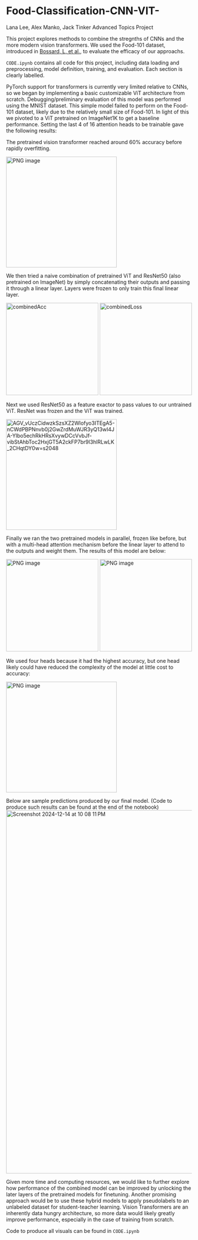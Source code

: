 # Food-Classification-CNN-VIT-
Lana Lee, Alex Manko, Jack Tinker Advanced Topics Project

This project explores methods to combine the stregnths of CNNs and the more modern vision transformers. We used the Food-101 dataset, introduced in [Bossard, L, et al.](https://link.springer.com/chapter/10.1007/978-3-319-10599-4_29), to evaluate the efficacy of our approachs.

`CODE.ipynb` contains all code for this project, including data loading and preprocessing, model definition, training, and evaluation. Each section is clearly labelled.

PyTorch support for transformers is currently very limited relative to CNNs, so we began by implementing a basic customizable ViT architecture from scratch. Debugging/preliminary evaluation of this model was performed using the MNIST dataset. This simple model failed to perform on the Food-101 dataset, likely due to the relatively small size of Food-101. In light of this we pivoted to a ViT pretrained on ImageNet1K to get a baseline performance. Setting the last 4 of 16 attention heads to be trainable gave the following results:

The pretrained vision transformer reached around 60% accuracy before rapidly overfitting.

<img width="300" alt="PNG image" src="https://github.com/user-attachments/assets/7f6cd3d6-7a55-4ab8-9a0a-e6670bc7c076" />

We then tried a naive combination of pretrained ViT and ResNet50 (also pretrained on ImageNet) by simply concatenating their outputs and passing it through a linear layer. Layers were frozen to only train this final linear layer.

<img width="250" alt="combinedAcc" src="https://github.com/user-attachments/assets/5dbd53e1-4dfe-4477-a78f-224b3d4a91d1" />
<img width="250" alt="combinedLoss" src="https://github.com/user-attachments/assets/b0561bf9-46b3-48f2-a55a-21d9cea6ad01" />

Next we used ResNet50 as a feature exactor to pass values to our untrained ViT. ResNet was frozen and the ViT was trained.

<img width="300" alt="AGV_vUczCidwzkSzsXZ2Wlofyo3ITEgA5-nCWdPBPNnvb0j2GwZrdMuWJR3yQ13wI4JA-Ylbo5echRkHRsXvywDCcVvbJf-vibStAhbToc2HxjGT5A2ckFP7br9l3hlRLwLK_2CHqtDY0w=s2048" src="https://github.com/user-attachments/assets/c949e784-dafc-4f4c-8a78-77e714a79f86" />

Finally we ran the two pretrained models in parallel, frozen like before, but with a multi-head attention mechanism before the linear layer to attend to the outputs and weight them. The results of this model are below:

<img width="250" alt="PNG image" src="https://github.com/user-attachments/assets/2f391f7e-399b-4f0e-9bb2-fdffa8ce45ff" />
<img width="250" alt="PNG image" src="https://github.com/user-attachments/assets/088501dd-024c-4f39-9546-fcdd09c6e96d" />

We used four heads because it had the highest accuracy, but one head likely could have reduced the complexity of the model at little cost to accuracy:

<img width="300" alt="PNG image" src="https://github.com/user-attachments/assets/d9a9b4f1-2ca4-4efc-a220-58aac9518a82" />


Below are sample predictions produced by our final model. (Code to produce such results can be found at the end of the notebook)
<img width="984" alt="Screenshot 2024-12-14 at 10 08 11 PM" src="https://github.com/user-attachments/assets/eccff595-7be2-4d0b-ae57-30af99c9bcb7" />

Given more time and computing resources, we would like to further explore how performance of the combined model can be improved by unlocking the later layers of the pretrained models for finetuning. Another promising approach would be to use these hybrid models to apply pseudolabels to an unlabeled dataset for student-teacher learning. Vision Transformers are an inherently data hungry architecture, so more data would likely greatly improve performance, especially in the case of training from scratch.

Code to produce all visuals can be found in `CODE.ipynb`
